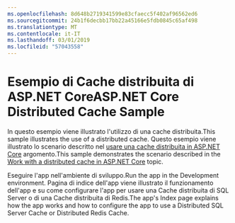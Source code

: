 ```yaml
---
ms.openlocfilehash: 8d648b2719341599e83cfaecc5f402af96562ed6
ms.sourcegitcommit: 24b1f6decbb17bb22a45166e5fdb0845c65af498
ms.translationtype: MT
ms.contentlocale: it-IT
ms.lasthandoff: 03/01/2019
ms.locfileid: "57043558"
---
```

# <a name="aspnet-core-distributed-cache-sample"></a><span data-ttu-id="58c2a-101">Esempio di Cache distribuita di ASP.NET Core</span><span class="sxs-lookup"><span data-stu-id="58c2a-101">ASP.NET Core Distributed Cache Sample</span></span>

<span data-ttu-id="58c2a-102">In questo esempio viene illustrato l'utilizzo di una cache distribuita.</span><span class="sxs-lookup"><span data-stu-id="58c2a-102">This sample illustrates the use of a distributed cache.</span></span> <span data-ttu-id="58c2a-103">Questo esempio viene illustrato lo scenario descritto nel [usare una cache distribuita in ASP.NET Core](https://docs.microsoft.com/aspnet/core/performance/caching/distributed) argomento.</span><span class="sxs-lookup"><span data-stu-id="58c2a-103">This sample demonstrates the scenario described in the [Work with a distributed cache in ASP.NET Core](https://docs.microsoft.com/aspnet/core/performance/caching/distributed) topic.</span></span>

<span data-ttu-id="58c2a-104">Eseguire l'app nell'ambiente di sviluppo.</span><span class="sxs-lookup"><span data-stu-id="58c2a-104">Run the app in the Development environment.</span></span> <span data-ttu-id="58c2a-105">Pagina di indice dell'app viene illustrato il funzionamento dell'app e su come configurare l'app per usare una Cache distribuita di SQL Server o di una Cache distribuita di Redis.</span><span class="sxs-lookup"><span data-stu-id="58c2a-105">The app's Index page explains how the app works and how to configure the app to use a Distributed SQL Server Cache or Distributed Redis Cache.</span></span>
